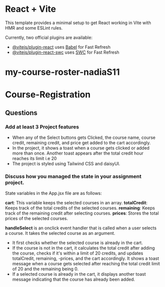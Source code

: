 # React + Vite

This template provides a minimal setup to get React working in Vite with HMR and some ESLint rules.

Currently, two official plugins are available:

- [@vitejs/plugin-react](https://github.com/vitejs/vite-plugin-react/blob/main/packages/plugin-react/README.md) uses [Babel](https://babeljs.io/) for Fast Refresh
- [@vitejs/plugin-react-swc](https://github.com/vitejs/vite-plugin-react-swc) uses [SWC](https://swc.rs/) for Fast Refresh
# my-course-roster-nadiaS11
# Course-Registration


##  Questions

### Add at least 3 Project features 
- When any of the Select buttons gets Clicked, the course name, course credit, remaining credit, and price get added to the cart accordingly.
- In the project, it shows a toast when a course gets clicked or added more than once. Another toast appears after the total credit hour reaches its limit i.e 20
- The project is styled using Tailwind CSS and daisyUI.

### Discuss how you managed the state in your assignment project.
State variables in the App.jsx file are as follows:

**cart**: This variable keeps the selected courses in an array.
**totalCredit**: Keeps track of the total credits of the selected courses.
**remaining**: Keeps track of the remaining credit after selecting courses.
**prices**: Stores the total prices of the selected courses.

**handleSelect** is an onclick event handler that is called when a user selects a course. It takes the selected course as an argument.
- It first checks whether the selected course is already in the cart.
- If the course is not in the cart, it calculates the total credit after adding the course, checks if it's within a limit of 20 credits, and updates totalCredit, remaining, -prices, and the cart accordingly. It shows a toast message when a course gets selected after reaching the total credit limit of 20 and the remaining being 0.
- If a selected course is already in the cart, it displays another toast message indicating that the course has already been added.
